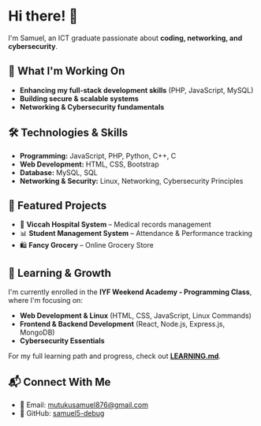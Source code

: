 # Hi there! 👋  
I'm Samuel, an ICT graduate passionate about **coding, networking, and cybersecurity**.  

## 🚀 What I'm Working On  
- **Enhancing my full-stack development skills** (PHP, JavaScript, MySQL)  
- **Building secure & scalable systems**  
- **Networking & Cybersecurity fundamentals**  

## 🛠 Technologies & Skills  
- **Programming:** JavaScript, PHP, Python, C++, C  
- **Web Development:** HTML, CSS, Bootstrap  
- **Database:** MySQL, SQL  
- **Networking & Security:** Linux, Networking, Cybersecurity Principles  

## 📂 Featured Projects  
- 🏥 **Viccah Hospital System** – Medical records management  
- 📊 **Student Management System** – Attendance & Performance tracking  
- 🛍️ **Fancy Grocery** – Online Grocery Store  

## 📖 Learning & Growth  
I'm currently enrolled in the **IYF Weekend Academy - Programming Class**, where I'm focusing on:  
- **Web Development & Linux** (HTML, CSS, JavaScript, Linux Commands)  
- **Frontend & Backend Development** (React, Node.js, Express.js, MongoDB)  
- **Cybersecurity Essentials**  

For my full learning path and progress, check out **[LEARNING.md](./LEARNING.md)**.  

## 📬 Connect With Me  
- 📧 Email: mutukusamuel876@gmail.com  
- 🔗 GitHub: [samuel5-debug](https://github.com/samuel5-debug)
